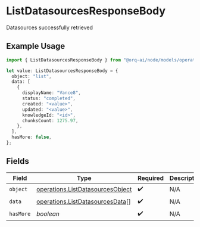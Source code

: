 # ListDatasourcesResponseBody

Datasources successfully retrieved

## Example Usage

```typescript
import { ListDatasourcesResponseBody } from "@orq-ai/node/models/operations";

let value: ListDatasourcesResponseBody = {
  object: "list",
  data: [
    {
      displayName: "Vance8",
      status: "completed",
      created: "<value>",
      updated: "<value>",
      knowledgeId: "<id>",
      chunksCount: 1275.97,
    },
  ],
  hasMore: false,
};
```

## Fields

| Field                                                                                | Type                                                                                 | Required                                                                             | Description                                                                          |
| ------------------------------------------------------------------------------------ | ------------------------------------------------------------------------------------ | ------------------------------------------------------------------------------------ | ------------------------------------------------------------------------------------ |
| `object`                                                                             | [operations.ListDatasourcesObject](../../models/operations/listdatasourcesobject.md) | :heavy_check_mark:                                                                   | N/A                                                                                  |
| `data`                                                                               | [operations.ListDatasourcesData](../../models/operations/listdatasourcesdata.md)[]   | :heavy_check_mark:                                                                   | N/A                                                                                  |
| `hasMore`                                                                            | *boolean*                                                                            | :heavy_check_mark:                                                                   | N/A                                                                                  |